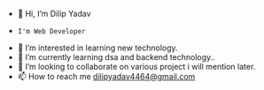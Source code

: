 - 👋 Hi, I’m Dilip Yadav
-     I'm Web Developer
- 👀 I’m interested in learning new technology.
- 🌱 I’m currently learning dsa and backend technology..
- 💞️ I’m looking to collaborate on various project i will mention later.
- 📫 How to reach me  dilipyadav4464@gmail.com

<!---
yadavDilip7/yadavDilip7 is a ✨ special ✨ repository because its `README.md` (this file) appears on your GitHub profile.
You can click the Preview link to take a look at your changes.
--->
